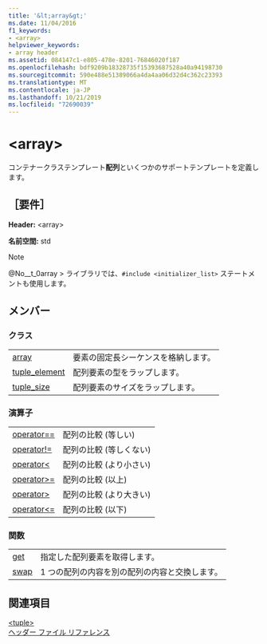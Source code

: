 ```yaml
---
title: '&lt;array&gt;'
ms.date: 11/04/2016
f1_keywords:
- <array>
helpviewer_keywords:
- array header
ms.assetid: 084147c1-e805-478e-8201-76846020f187
ms.openlocfilehash: bdf9209b18328735f15393687528a40a94198730
ms.sourcegitcommit: 590e488e51389066a4da4aa06d32d4c362c23393
ms.translationtype: MT
ms.contentlocale: ja-JP
ms.lasthandoff: 10/21/2019
ms.locfileid: "72690039"
---
```

# <a name="ltarraygt"></a>&lt;array&gt;

コンテナークラステンプレート**配列**といくつかのサポートテンプレートを定義します。

## <a name="requirements"></a>［要件］

**Header:** \<array>

**名前空間:** std

> [!NOTE]
> @No__t_0array > ライブラリでは、`#include <initializer_list>` ステートメントも使用します。

## <a name="members"></a>メンバー

### <a name="classes"></a>クラス

|||
|-|-|
|[array](../standard-library/array-class-stl.md)|要素の固定長シーケンスを格納します。|
|[tuple_element](../standard-library/tuple-element-class-tuple.md)|配列要素の型をラップします。|
|[tuple_size](../standard-library/tuple-size-class-tuple.md)|配列要素のサイズをラップします。|

### <a name="operators"></a>演算子

|||
|-|-|
|[operator==](../standard-library/array-operators.md#op_eq_eq)|配列の比較 (等しい)|
|[operator!=](../standard-library/array-operators.md#op_neq)|配列の比較 (等しくない)|
|[operator\<](../standard-library/array-operators.md#op_lt)|配列の比較 (より小さい)|
|[operator>=](../standard-library/array-operators.md#op_gt_eq)|配列の比較 (以上)|
|[operator>](../standard-library/array-operators.md#op_gt)|配列の比較 (より大きい)|
|[operator<=](../standard-library/array-operators.md#op_lt_eq)|配列の比較 (以下)|

### <a name="functions"></a>関数

|||
|-|-|
|[get](../standard-library/array-functions.md#get)|指定した配列要素を取得します。|
|[swap](../standard-library/array-functions.md#swap)|1 つの配列の内容を別の配列の内容と交換します。|

## <a name="see-also"></a>関連項目

[\<tuple>](../standard-library/tuple.md)\
[ヘッダー ファイル リファレンス](../standard-library/cpp-standard-library-header-files.md)
